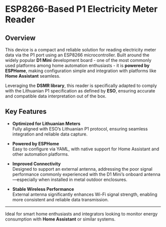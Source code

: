 # ESP8266-Based P1 Electricity Meter Reader

## Overview

This device is a compact and reliable solution for reading electricity meter data via the P1 port using an ESP8266 microcontroller. Built around the widely popular **D1 Mini** development board - one of the most commonly used platforms among home automation enthusiasts - it is **powered by ESPHome**, making configuration simple and integration with platforms like **Home Assistant** seamless. 

Leveraging the **DSMR library**, this reader is specifically adapted to comply with the Lithuanian P1 specification as defined by **ESO**, ensuring accurate and compatible data interpretation out of the box.

## Key Features

- **Optimized for Lithuanian Meters**  
  Fully aligned with ESO’s Lithuanian P1 protocol, ensuring seamless integration and reliable data capture.

- **Powered by ESPHome**  
  Easy to configure via YAML, with native support for Home Assistant and other automation platforms.

- **Improved Connectivity**  
  Designed to support an external antenna, addressing the poor signal performance commonly experienced with the D1 Mini’s onboard antenna—especially when installed in metal outdoor enclosures.

- **Stable Wireless Performance**  
  External antenna significantly enhances Wi-Fi signal strength, enabling more consistent and reliable data transmission.

---

Ideal for smart home enthusiasts and integrators looking to monitor energy consumption with **Home Assistant** or similar systems.
